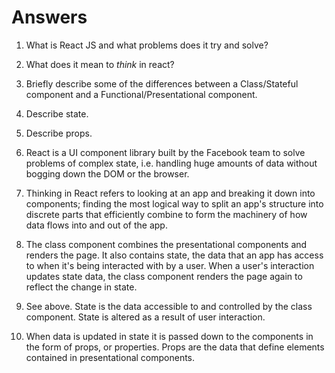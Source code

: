 # Answers

1.  What is React JS and what problems does it try and solve?

2.  What does it mean to _think_ in react?

3.  Briefly describe some of the differences between a Class/Stateful component and a Functional/Presentational component.

4.  Describe state.

5.  Describe props.

1. React is a UI component library built by the Facebook team to solve problems of complex state, i.e. handling huge amounts of data without bogging down the DOM or the browser.

2. Thinking in React refers to looking at an app and breaking it down into components; finding the most logical way to split an app's structure into discrete parts that efficiently combine to form the machinery of how data flows into and out of the app.

3. The class component combines the presentational components and renders the page.  It also contains state, the data that an app has access to when it's being interacted with by a user.  When a user's interaction updates state data, the class component renders the page again to reflect the change in state.

4. See above.  State is the data accessible to  and controlled by the class component.  State is altered as a result of user interaction.

5.  When data is updated in state it is passed down to the components in the form of props, or properties.  Props are the data that define elements contained in presentational components.